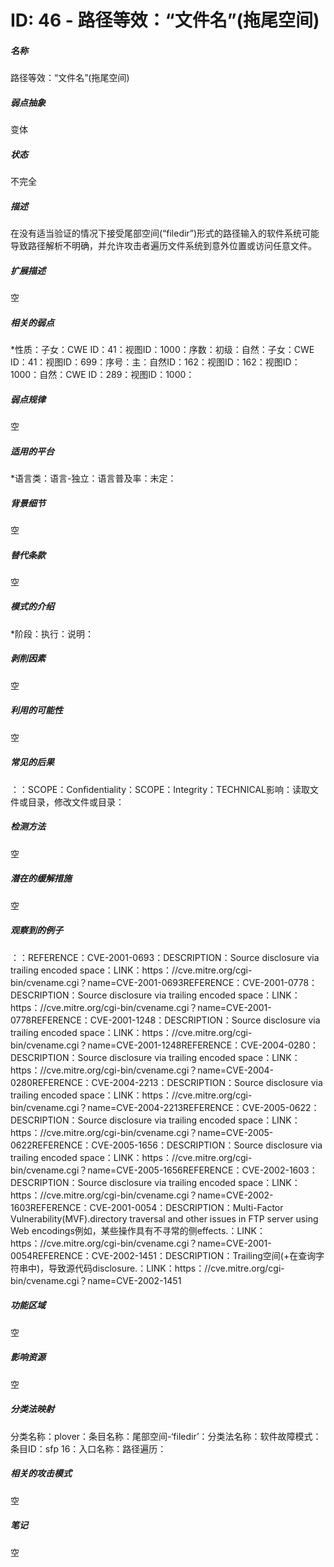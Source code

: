 # ID: 46 - 路径等效：“文件名”(拖尾空间)
<h5>名称</h5>路径等效：“文件名”(拖尾空间)
<h5>弱点抽象</h5>变体
<h5>状态</h5>不完全
<h5>描述</h5>在没有适当验证的情况下接受尾部空间(“filedir”)形式的路径输入的软件系统可能导致路径解析不明确，并允许攻击者遍历文件系统到意外位置或访问任意文件。
<h5>扩展描述</h5>空
<h5>相关的弱点</h5>*性质：子女：CWE ID：41：视图ID：1000：序数：初级：自然：子女：CWE ID：41：视图ID：699：序号：主：自然ID：162：视图ID：162：视图ID：1000：自然：CWE ID：289：视图ID：1000：
<h5>弱点规律</h5>空
<h5>适用的平台</h5>*语言类：语言-独立：语言普及率：未定：
<h5>背景细节</h5>空
<h5>替代条款</h5>空
<h5>模式的介绍</h5>*阶段：执行：说明：
<h5>剥削因素</h5>空
<h5>利用的可能性</h5>空
<h5>常见的后果</h5>：：SCOPE：Confidentiality：SCOPE：Integrity：TECHNICAL影响：读取文件或目录，修改文件或目录：
<h5>检测方法</h5>空
<h5>潜在的缓解措施</h5>空
<h5>观察到的例子</h5>：：REFERENCE：CVE-2001-0693：DESCRIPTION：Source disclosure via trailing encoded space：LINK：https：//cve.mitre.org/cgi-bin/cvename.cgi？name=CVE-2001-0693REFERENCE：CVE-2001-0778：DESCRIPTION：Source disclosure via trailing encoded space：LINK：https：//cve.mitre.org/cgi-bin/cvename.cgi？name=CVE-2001-0778REFERENCE：CVE-2001-1248：DESCRIPTION：Source disclosure via trailing encoded space：LINK：https：//cve.mitre.org/cgi-bin/cvename.cgi？name=CVE-2001-1248REFERENCE：CVE-2004-0280：DESCRIPTION：Source disclosure via trailing encoded space：LINK：https：//cve.mitre.org/cgi-bin/cvename.cgi？name=CVE-2004-0280REFERENCE：CVE-2004-2213：DESCRIPTION：Source disclosure via trailing encoded space：LINK：https：//cve.mitre.org/cgi-bin/cvename.cgi？name=CVE-2004-2213REFERENCE：CVE-2005-0622：DESCRIPTION：Source disclosure via trailing encoded space：LINK：https：//cve.mitre.org/cgi-bin/cvename.cgi？name=CVE-2005-0622REFERENCE：CVE-2005-1656：DESCRIPTION：Source disclosure via trailing encoded space：LINK：https：//cve.mitre.org/cgi-bin/cvename.cgi？name=CVE-2005-1656REFERENCE：CVE-2002-1603：DESCRIPTION：Source disclosure via trailing encoded space：LINK：https：//cve.mitre.org/cgi-bin/cvename.cgi？name=CVE-2002-1603REFERENCE：CVE-2001-0054：DESCRIPTION：Multi-Factor Vulnerability(MVF).directory traversal and other issues in FTP server using Web encodings例如，某些操作具有不寻常的侧effects.：LINK：https：//cve.mitre.org/cgi-bin/cvename.cgi？name=CVE-2001-0054REFERENCE：CVE-2002-1451：DESCRIPTION：Trailing空间(+在查询字符串中)，导致源代码disclosure.：LINK：https：//cve.mitre.org/cgi-bin/cvename.cgi？name=CVE-2002-1451
<h5>功能区域</h5>空
<h5>影响资源</h5>空
<h5>分类法映射</h5>分类名称：plover：条目名称：尾部空间-‘filedir’：分类法名称：软件故障模式：条目ID：sfp 16：入口名称：路径遍历：
<h5>相关的攻击模式</h5>空
<h5>笔记</h5>空

